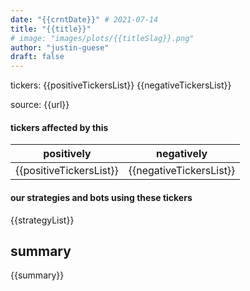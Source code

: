 ```yaml
---
date: "{{crntDate}}" # 2021-07-14
title: "{{title}}"
# image: "images/plots/{{titleSlag}}.png"
author: "justin-guese"
draft: false
---
```

tickers: {{positiveTickersList}} {{negativeTickersList}}

source: {{url}}

#### tickers affected by this

| positively | negatively |
|------------|------------
| {{positiveTickersList}} | {{negativeTickersList}} |

#### our strategies and bots using these tickers

{{strategyList}}

## summary

{{summary}}